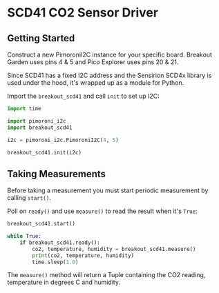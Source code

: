 
# SCD41 CO2 Sensor Driver <!-- omit in toc -->

## Getting Started

Construct a new PimoroniI2C instance for your specific board. Breakout Garden uses pins 4 & 5 and Pico Explorer uses pins 20 & 21.

Since SCD41 has a fixed I2C address and the Sensirion SCD4x library is used under the hood, it's wrapped up as a module for Python.

Import the `breakout_scd41` and call `init` to set up I2C:

```python
import time

import pimoroni_i2c
import breakout_scd41

i2c = pimoroni_i2c.PimoroniI2C(4, 5)

breakout_scd41.init(i2c)
```

## Taking Measurements

Before taking a measurement you must start periodic measurement by calling `start()`.

Poll on `ready()` and use `measure()` to read the result when it's `True`:

```python
breakout_scd41.start()

while True:
    if breakout_scd41.ready():
        co2, temperature, humidity = breakout_scd41.measure()
        print(co2, temperature, humidity)
        time.sleep(1.0)
```

The `measure()` method will return a Tuple containing the CO2 reading, temperature in degrees C and humidity.
